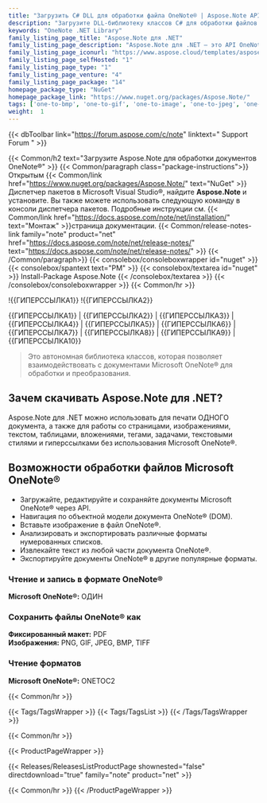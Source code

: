 ```yaml
---
title: "Загрузить C# DLL для обработки файла OneNote® | Aspose.Note API"
description: "Загрузите DLL-библиотеку классов C# для обработки файлов OneNote®, чтобы загружать, редактировать и сохранять ОДИН формат. Доступ к DOM, вставка графики, извлечение текста и преобразование ONE в PDF и изображения."
keywords: "OneNote .NET Library"
family_listing_page_title: "Aspose.Note для .NET"
family_listing_page_description: "Aspose.Note для .NET — это API OneNote, который позволяет разработчикам динамически читать, записывать и изменять файлы Microsoft OneNote в приложениях .NET любого типа. API позволяет загружать файлы ONE, управлять элементами книг OneNote, а затем экспортировать в форматы ONE, PNG, GIF, JPEG, BMP, HTML или PDF."
family_listing_page_iconurl: "https://www.aspose.cloud/templates/aspose/App_Themes/V3/images/note/272x272/aspose_note-for-net-min.png"
family_listing_page_selfHosted: "1"
family_listing_page_type: "1"
family_listing_page_venture: "4"
family_listing_page_package: "14"
homepage_package_type: "NuGet"
homepage_package_link: "https://www.nuget.org/packages/Aspose.Note/"
tags: ['one-to-bmp', 'one-to-gif', 'one-to-image', 'one-to-jpeg', 'one-to-pdf', 'one-to-png', 'one-to-tiff']
weight:  1
---
```


{{< dbToolbar link="https://forum.aspose.com/c/note" linktext=" Support Forum " >}}

{{< Common/h2 text="Загрузите Aspose.Note для обработки документов OneNote®"  >}}
{{< Common/paragraph class="package-instructions">}}
Открытым
{{< Common/link href="https://www.nuget.org/packages/Aspose.Note/" text="NuGet"  >}}Диспетчер пакетов в Microsoft Visual Studio®, найдите <b>Aspose.Note</b> и установите. Вы также можете использовать следующую команду в консоли диспетчера пакетов. Подробные инструкции см.
{{< Common/link href="https://docs.aspose.com/note/net/installation/" text="Монтаж"  >}}страница документации.
{{< Common/release-notes-link family="note" product="net" href="https://docs.aspose.com/note/net/release-notes/" text="https://docs.aspose.com/note/net/release-notes/"  >}}
{{< /Common/paragraph>}}
{{< consolebox/consoleboxwrapper id="nuget" >}}
       {{< consolebox/spantext text="PM" >}}
       {{< consolebox/textarea id="nuget" >}} Install-Package Aspose.Note {{< /consolebox/textarea >}}
{{< /consolebox/consoleboxwrapper >}}
{{< Common/hr >}}

!{{ГИПЕРССЫЛКА1}} !{{ГИПЕРССЫЛКА2}}

{{ГИПЕРССЫЛКА1}} | {{ГИПЕРССЫЛКА2}} | {{ГИПЕРССЫЛКА3}} | {{ГИПЕРССЫЛКА4}} | {{ГИПЕРССЫЛКА5}} | {{ГИПЕРССЫЛКА6}} | {{ГИПЕРССЫЛКА7}} | {{ГИПЕРССЫЛКА8}} | {{ГИПЕРССЫЛКА9}} | {{ГИПЕРССЫЛКА10}}

> Это автономная библиотека классов, которая позволяет взаимодействовать с документами Microsoft OneNote® для обработки и преобразования.

## Зачем скачивать Aspose.Note для .NET?

Aspose.Note для .NET можно использовать для печати ОДНОГО документа, а также для работы со страницами, изображениями, текстом, таблицами, вложениями, тегами, задачами, текстовыми стилями и гиперссылками без использования Microsoft OneNote®.

## Возможности обработки файлов Microsoft OneNote®

- Загружайте, редактируйте и сохраняйте документы Microsoft OneNote® через API.
- Навигация по объектной модели документа OneNote® (DOM).
- Вставьте изображение в файл OneNote®.
- Анализировать и экспортировать различные форматы нумерованных списков.
- Извлекайте текст из любой части документа OneNote®.
- Экспортируйте документы OneNote® в другие популярные форматы.

### Чтение и запись в формате OneNote®

**Microsoft OneNote®:** ОДИН

### Сохранить файлы OneNote® как

**Фиксированный макет:** PDF\
**Изображения:** PNG, GIF, JPEG, BMP, TIFF

### Чтение форматов

**Microsoft OneNote®:** ONETOC2

{{< Common/hr >}}

{{< Tags/TagsWrapper >}}
 {{< Tags/TagsList >}}
{{< /Tags/TagsWrapper >}}

{{< Common/hr >}}

{{< ProductPageWrapper >}}
<!-- ReleasesListProductPage-->
   {{< Releases/ReleasesListProductPage shownested="false"  directdownload="true" family="note" product="net" >}}
<!-- /ReleasesListProductPage-->
{{< Common/hr >}}
{{< /ProductPageWrapper >}}

